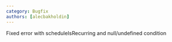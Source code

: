 ```yaml
---
category: Bugfix
authors: [alecbakholdin]
---
```


Fixed error with scheduleIsRecurring and null/undefined condition
